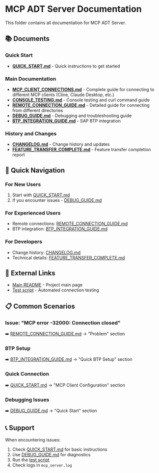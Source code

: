 # MCP ADT Server Documentation

This folder contains all documentation for MCP ADT Server.

## 📚 Documents

### Quick Start
- **[QUICK_START.md](QUICK_START.md)** - Quick instructions to get started

### Main Documentation
- **[MCP_CLIENT_CONNECTIONS.md](MCP_CLIENT_CONNECTIONS.md)** - Complete guide for connecting to different MCP clients (Cline, Claude Desktop, etc.)
- **[CONSOLE_TESTING.md](CONSOLE_TESTING.md)** - Console testing and curl command guide
- **[REMOTE_CONNECTION_GUIDE.md](REMOTE_CONNECTION_GUIDE.md)** - Detailed guide for connecting from different directories
- **[DEBUG_GUIDE.md](DEBUG_GUIDE.md)** - Debugging and troubleshooting guide
- **[BTP_INTEGRATION_GUIDE.md](BTP_INTEGRATION_GUIDE.md)** - SAP BTP integration

### History and Changes
- **[CHANGELOG.md](CHANGELOG.md)** - Change history and updates
- **[FEATURE_TRANSFER_COMPLETE.md](FEATURE_TRANSFER_COMPLETE.md)** - Feature transfer completion report

## 🚀 Quick Navigation

### For New Users
1. Start with [QUICK_START.md](QUICK_START.md)
2. If you encounter issues - [DEBUG_GUIDE.md](DEBUG_GUIDE.md)

### For Experienced Users
- Remote connections: [REMOTE_CONNECTION_GUIDE.md](REMOTE_CONNECTION_GUIDE.md)
- BTP integration: [BTP_INTEGRATION_GUIDE.md](BTP_INTEGRATION_GUIDE.md)

### For Developers
- Change history: [CHANGELOG.md](CHANGELOG.md)
- Technical details: [FEATURE_TRANSFER_COMPLETE.md](FEATURE_TRANSFER_COMPLETE.md)

## 🔗 External Links

- [Main README](../README.md) - Project main page
- [Test script](../test_remote_connection.py) - Automated connection testing

## 📋 Common Scenarios

### Issue: "MCP error -32000: Connection closed"
➡️ [REMOTE_CONNECTION_GUIDE.md](REMOTE_CONNECTION_GUIDE.md) → "Problem" section

### BTP Setup
➡️ [BTP_INTEGRATION_GUIDE.md](BTP_INTEGRATION_GUIDE.md) → "Quick BTP Setup" section

### Quick Connection
➡️ [QUICK_START.md](QUICK_START.md) → "MCP Client Configuration" section

### Debugging Issues
➡️ [DEBUG_GUIDE.md](DEBUG_GUIDE.md) → "Quick Start" section

## 📞 Support

When encountering issues:
1. Check [QUICK_START.md](QUICK_START.md) for basic instructions
2. Use [DEBUG_GUIDE.md](DEBUG_GUIDE.md) for diagnostics
3. Run the [test script](../test_remote_connection.py)
4. Check logs in `mcp_server.log`
